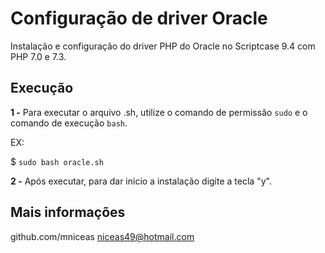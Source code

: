 # Configuração de driver Oracle

Instalação e configuração do driver PHP do Oracle no Scriptcase 9.4 com PHP 7.0 e 7.3.

## Execução

__1 -__ Para executar o arquivo .sh, utilize o comando de permissão `sudo` e o comando de execução `bash`.

EX:

$ `sudo bash oracle.sh`

__2 -__ Após executar, para dar inicio a instalação digite a tecla "y".


## Mais informações
github.com/mniceas
niceas49@hotmail.com 

